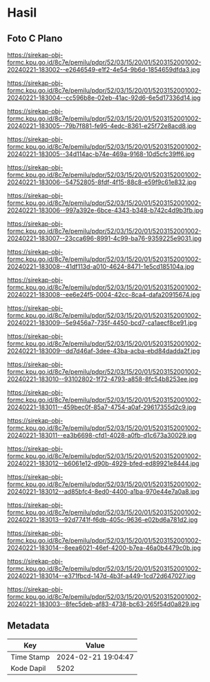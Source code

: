 # Hasil

## Foto C Plano

https://sirekap-obj-formc.kpu.go.id/8c7e/pemilu/pdpr/52/03/15/20/01/5203152001002-20240221-183002--e2646549-e1f2-4e54-9b6d-1854659dfda3.jpg

https://sirekap-obj-formc.kpu.go.id/8c7e/pemilu/pdpr/52/03/15/20/01/5203152001002-20240221-183004--cc596b8e-02eb-41ac-92d6-6e5d17336d14.jpg

https://sirekap-obj-formc.kpu.go.id/8c7e/pemilu/pdpr/52/03/15/20/01/5203152001002-20240221-183005--79b7f881-fe95-4edc-8361-e25f72e8acd8.jpg

https://sirekap-obj-formc.kpu.go.id/8c7e/pemilu/pdpr/52/03/15/20/01/5203152001002-20240221-183005--34d114ac-b74e-469a-9168-10d5cfc39ff6.jpg

https://sirekap-obj-formc.kpu.go.id/8c7e/pemilu/pdpr/52/03/15/20/01/5203152001002-20240221-183006--54752805-8fdf-4f15-88c8-e59f9c61e832.jpg

https://sirekap-obj-formc.kpu.go.id/8c7e/pemilu/pdpr/52/03/15/20/01/5203152001002-20240221-183006--997a392e-6bce-4343-b348-b742c4d9b3fb.jpg

https://sirekap-obj-formc.kpu.go.id/8c7e/pemilu/pdpr/52/03/15/20/01/5203152001002-20240221-183007--23cca696-8991-4c99-ba76-9359225e9031.jpg

https://sirekap-obj-formc.kpu.go.id/8c7e/pemilu/pdpr/52/03/15/20/01/5203152001002-20240221-183008--41df113d-a010-4624-8471-1e5cd185104a.jpg

https://sirekap-obj-formc.kpu.go.id/8c7e/pemilu/pdpr/52/03/15/20/01/5203152001002-20240221-183008--ee6e24f5-0004-42cc-8ca4-dafa20915674.jpg

https://sirekap-obj-formc.kpu.go.id/8c7e/pemilu/pdpr/52/03/15/20/01/5203152001002-20240221-183009--5e9456a7-735f-4450-bcd7-ca1aecf8ce91.jpg

https://sirekap-obj-formc.kpu.go.id/8c7e/pemilu/pdpr/52/03/15/20/01/5203152001002-20240221-183009--dd7d46af-3dee-43ba-acba-ebd84dadda2f.jpg

https://sirekap-obj-formc.kpu.go.id/8c7e/pemilu/pdpr/52/03/15/20/01/5203152001002-20240221-183010--93102802-1f72-4793-a858-8fc54b8253ee.jpg

https://sirekap-obj-formc.kpu.go.id/8c7e/pemilu/pdpr/52/03/15/20/01/5203152001002-20240221-183011--459bec0f-85a7-4754-a0af-29617355d2c9.jpg

https://sirekap-obj-formc.kpu.go.id/8c7e/pemilu/pdpr/52/03/15/20/01/5203152001002-20240221-183011--ea3b6698-cfd1-4028-a0fb-d1c673a30029.jpg

https://sirekap-obj-formc.kpu.go.id/8c7e/pemilu/pdpr/52/03/15/20/01/5203152001002-20240221-183012--b6061e12-d90b-4929-bfed-ed89921e8444.jpg

https://sirekap-obj-formc.kpu.go.id/8c7e/pemilu/pdpr/52/03/15/20/01/5203152001002-20240221-183012--ad85bfc4-8ed0-4400-a1ba-970e44e7a0a8.jpg

https://sirekap-obj-formc.kpu.go.id/8c7e/pemilu/pdpr/52/03/15/20/01/5203152001002-20240221-183013--92d7741f-f6db-405c-9636-e02bd6a781d2.jpg

https://sirekap-obj-formc.kpu.go.id/8c7e/pemilu/pdpr/52/03/15/20/01/5203152001002-20240221-183014--8eea6021-46ef-4200-b7ea-46a0b4479c0b.jpg

https://sirekap-obj-formc.kpu.go.id/8c7e/pemilu/pdpr/52/03/15/20/01/5203152001002-20240221-183014--e371fbcd-147d-4b3f-a449-1cd72d647027.jpg

https://sirekap-obj-formc.kpu.go.id/8c7e/pemilu/pdpr/52/03/15/20/01/5203152001002-20240221-183003--8fec5deb-af83-4738-bc63-265f54d0a829.jpg


## Metadata

| Key        | Value               |
| ---------- | ------------------- |
| Time Stamp | 2024-02-21 19:04:47 |
| Kode Dapil | 5202                |



